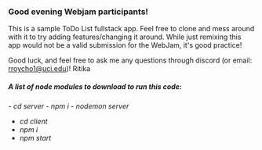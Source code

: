 <h3> <b>Good evening Webjam participants! </b> </h3>

This is a sample ToDo List fullstack app. Feel free to clone and mess around with it to try adding features/changing it around.
While just remixing this app would not be a valid submission for the WebJam, it's good practice!

Good luck, and feel free to ask me any questions through discord (or email: rroycho1@uci.edu)!
Ritika

<h5>

A list of node modules to download to run this code:

</h5>

<h6>
- cd server
- npm i
- nodemon server

- cd client
- npm i
- npm start

</h6>
